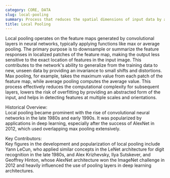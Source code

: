 ```yaml
---
category: CORE, DATA
slug: local-pooling
summary: Process that reduces the spatial dimensions of input data by aggregating information in local regions to create more abstract representations.
title: Local Pooling
---
```


Local pooling operates on the feature maps generated by convolutional layers in neural networks, typically applying functions like max or average pooling. The primary purpose is to downsample or summarize the feature responses in localized patches of the feature map, making the output less sensitive to the exact location of features in the input image. This contributes to the network's ability to generalize from the training data to new, unseen data by providing an invariance to small shifts and distortions. Max pooling, for example, takes the maximum value from each patch of the feature map, while average pooling computes the average value. This process effectively reduces the computational complexity for subsequent layers, lowers the risk of overfitting by providing an abstracted form of the input, and helps in detecting features at multiple scales and orientations.

Historical Overview:  
Local pooling became prominent with the rise of convolutional neural networks in the late 1980s and early 1990s. It was popularized by applications in deep learning, especially after the success of AlexNet in 2012, which used overlapping max pooling extensively.

Key Contributors:  
Key figures in the development and popularization of local pooling include Yann LeCun, who applied similar concepts in the LeNet architecture for digit recognition in the late 1980s, and Alex Krizhevsky, Ilya Sutskever, and Geoffrey Hinton, whose AlexNet architecture won the ImageNet challenge in 2012 and heavily influenced the use of pooling layers in deep learning architectures.